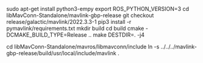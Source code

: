 sudo apt-get install python3-empy
export ROS_PYTHON_VERSION=3
cd libMavConn-Standalone/mavlink-gbp-release
git checkout release/galactic/mavlink/2022.3.3-1
pip3 install -r pymavlink/requirements.txt
mkdir build
cd build 
cmake -DCMAKE_BUILD_TYPE=Release ..
make DESTDIR=. -j4

cd libMavConn-Standalone/mavros/libmavconn/include
ln -s ../../../mavlink-gbp-release/build/usr/local/include/mavlink .
